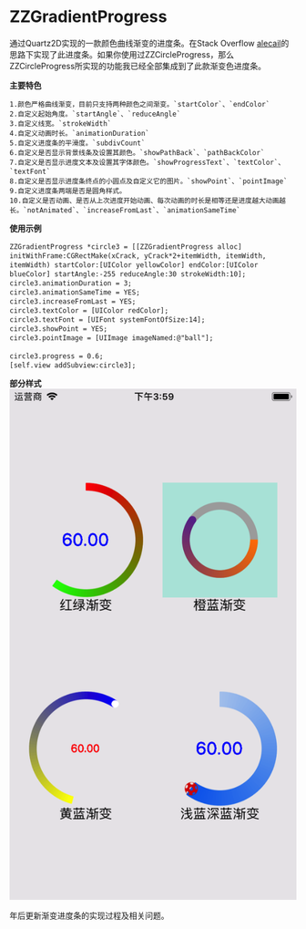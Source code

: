 # ZZGradientProgress
通过Quartz2D实现的一款颜色曲线渐变的进度条。在Stack Overflow [alecail](https://stackoverflow.com/questions/11783114/draw-outer-half-circle-with-gradient-using-core-graphics-in-ios)的思路下实现了此进度条。如果你使用过ZZCircleProgress，那么ZZCircleProgress所实现的功能我已经全部集成到了此款渐变色进度条。

**主要特色**
```
1.颜色严格曲线渐变，目前只支持两种颜色之间渐变。`startColor`、`endColor`
2.自定义起始角度。`startAngle`、`reduceAngle`
3.自定义线宽。`strokeWidth`
4.自定义动画时长。`animationDuration`
5.自定义进度条的平滑度。`subdivCount`
6.自定义是否显示背景线条及设置其颜色。`showPathBack`、`pathBackColor`
7.自定义是否显示进度文本及设置其字体颜色。`showProgressText`、`textColor`、`textFont`
8.自定义是否显示进度条终点的小圆点及自定义它的图片。`showPoint`、`pointImage`
9.自定义进度条两端是否是圆角样式。
10.自定义是否动画、是否从上次进度开始动画、每次动画的时长是相等还是进度越大动画越长。`notAnimated`、`increaseFromLast`、`animationSameTime`
```

**使用示例**

```
ZZGradientProgress *circle3 = [[ZZGradientProgress alloc] initWithFrame:CGRectMake(xCrack, yCrack*2+itemWidth, itemWidth, itemWidth) startColor:[UIColor yellowColor] endColor:[UIColor blueColor] startAngle:-255 reduceAngle:30 strokeWidth:10];
circle3.animationDuration = 3;
circle3.animationSameTime = YES;
circle3.increaseFromLast = YES;
circle3.textColor = [UIColor redColor];
circle3.textFont = [UIFont systemFontOfSize:14];
circle3.showPoint = YES;
circle3.pointImage = [UIImage imageNamed:@"ball"];

circle3.progress = 0.6;
[self.view addSubview:circle3];

```

**部分样式**
![demo](https://github.com/zhouxing5311/ZZGradientProgress/blob/master/images/demo.png)

年后更新渐变进度条的实现过程及相关问题。
